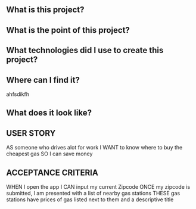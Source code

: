 ## What is this project?


## What is the point of this project?

## What technologies did I use to create this project?


## Where can I find it?

ahfsdikfh
## What does it look like?


## USER STORY
AS someone who drives alot for work
I WANT to know where to buy the cheapest gas
SO I can save money

## ACCEPTANCE CRITERIA
WHEN I open the app
I CAN input my current Zipcode
ONCE my zipcode is submitted, I am presented with a list of nearby gas stations
THESE gas stations have prices of gas listed next to them and a descriptive title

